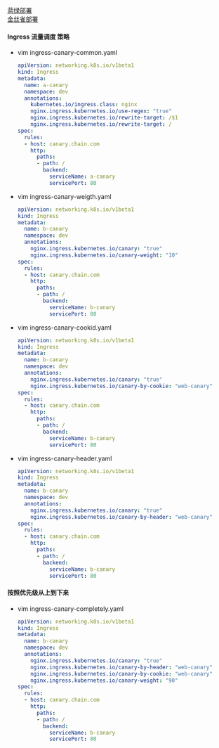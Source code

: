 [蓝绿部署](https://github.com/xusxlinux/Document/blob/master/kubernetes/06-kubeadm/11-%E9%83%A8%E7%BD%B2%E7%AD%96%E7%95%A5.md#%E8%93%9D%E7%BB%BF%E5%8F%91%E5%B8%83)  
[金丝雀部署](https://github.com/xusxlinux/Document/blob/master/kubernetes/06-kubeadm/11-%E9%83%A8%E7%BD%B2%E7%AD%96%E7%95%A5.md#%E9%87%91%E4%B8%9D%E9%9B%80)  


#### Ingress 流量调度 策略
- vim ingress-canary-common.yaml
  ``` yaml
  apiVersion: networking.k8s.io/v1beta1
  kind: Ingress
  metadata:
    name: a-canary
    namespace: dev
    annotations:
      kubernetes.io/ingress.class: nginx
      nginx.ingress.kubernetes.io/use-regex: "true"
      nginx.ingress.kubernetes.io/rewrite-target: /$1
      nginx.ingress.kubernetes.io/rewrite-target: /
  spec:
    rules:
    - host: canary.chain.com
      http:
        paths:
        - path: /
          backend:
            serviceName: a-canary
            servicePort: 80
  ```
- vim ingress-canary-weigth.yaml
  ``` yaml
  apiVersion: networking.k8s.io/v1beta1
  kind: Ingress
  metadata:
    name: b-canary
    namespace: dev
    annotations:
      nginx.ingress.kubernetes.io/canary: "true"
      nginx.ingress.kubernetes.io/canary-weight: "10"
  spec:
    rules:
    - host: canary.chain.com
      http:
        paths:
        - path: /
          backend:
            serviceName: b-canary
            servicePort: 80
  ```
- vim ingress-canary-cookid.yaml

  ``` yaml
  apiVersion: networking.k8s.io/v1beta1
  kind: Ingress
  metadata:
    name: b-canary
    namespace: dev
    annotations:
      nginx.ingress.kubernetes.io/canary: "true"
      nginx.ingress.kubernetes.io/canary-by-cookie: "web-canary"
  spec:
    rules:
    - host: canary.chain.com
      http:
        paths:
        - path: /
          backend:
            serviceName: b-canary
            servicePort: 80
  ```
- vim ingress-canary-header.yaml
  ``` yaml
  apiVersion: networking.k8s.io/v1beta1
  kind: Ingress
  metadata:
    name: b-canary
    namespace: dev
    annotations:
      nginx.ingress.kubernetes.io/canary: "true"
      nginx.ingress.kubernetes.io/canary-by-header: "web-canary"
  spec:
    rules:
    - host: canary.chain.com
      http:
        paths:
        - path: /
          backend:
            serviceName: b-canary
            servicePort: 80
  ```
#### 按照优先级从上到下来
- vim ingress-canary-completely.yaml
  ``` yaml
  apiVersion: networking.k8s.io/v1beta1
  kind: Ingress
  metadata:
    name: b-canary
    namespace: dev
    annotations:
      nginx.ingress.kubernetes.io/canary: "true"
      nginx.ingress.kubernetes.io/canary-by-header: "web-canary"
      nginx.ingress.kubernetes.io/canary-by-cookie: "web-canary"
      nginx.ingress.kubernetes.io/canary-weight: "90"
  spec:
    rules:
    - host: canary.chain.com
      http:
        paths:
        - path: /
          backend:
            serviceName: b-canary
            servicePort: 80
  ```
